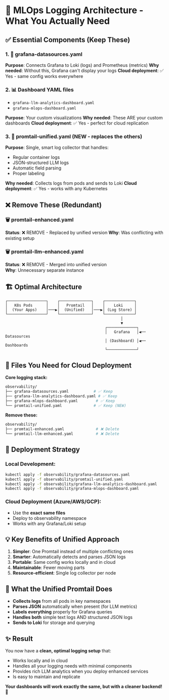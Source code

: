 # 🎯 **MLOps Logging Architecture - What You Actually Need**

## ✅ **Essential Components (Keep These)**

### **1. 🔗 grafana-datasources.yaml** 
**Purpose**: Connects Grafana to Loki (logs) and Prometheus (metrics)
**Why needed**: Without this, Grafana can't display your logs
**Cloud deployment**: ✅ Yes - same config works everywhere

### **2. 📊 Dashboard YAML files**
- `grafana-llm-analytics-dashboard.yaml`
- `grafana-mlops-dashboard.yaml`

**Purpose**: Your custom visualizations
**Why needed**: These ARE your custom dashboards
**Cloud deployment**: ✅ Yes - perfect for cloud replication

### **3. 📝 promtail-unified.yaml** (NEW - replaces the others)
**Purpose**: Single, smart log collector that handles:
- Regular container logs
- JSON-structured LLM logs  
- Automatic field parsing
- Proper labeling

**Why needed**: Collects logs from pods and sends to Loki
**Cloud deployment**: ✅ Yes - works with any Kubernetes

## ❌ **Remove These (Redundant)**

### **🗑️ promtail-enhanced.yaml** 
**Status**: ❌ REMOVE - Replaced by unified version
**Why**: Was conflicting with existing setup

### **🗑️ promtail-llm-enhanced.yaml**
**Status**: ❌ REMOVE - Merged into unified version  
**Why**: Unnecessary separate instance

## 🏗️ **Optimal Architecture**

```
┌─────────────────┐    ┌──────────────┐    ┌─────────────┐
│   K8s Pods      │    │   Promtail   │    │    Loki     │
│  (Your Apps)    │───▶│  (Unified)   │───▶│ (Log Store) │
└─────────────────┘    └──────────────┘    └─────────────┘
                                                   │
                                                   ▼
                                            ┌─────────────┐
                                            │   Grafana   │◀── Datasources
                                            │ (Dashboard) │◀── Dashboards
                                            └─────────────┘
```

## 📁 **Files You Need for Cloud Deployment**

**Core logging stack:**
```bash
observability/
├── grafana-datasources.yaml           # ✅ Keep
├── grafana-llm-analytics-dashboard.yaml # ✅ Keep  
├── grafana-mlops-dashboard.yaml        # ✅ Keep
└── promtail-unified.yaml              # ✅ Keep (NEW)
```

**Remove these:**
```bash
observability/
├── promtail-enhanced.yaml              # ❌ Delete
└── promtail-llm-enhanced.yaml          # ❌ Delete
```

## 🚀 **Deployment Strategy**

### **Local Development:**
```bash
kubectl apply -f observability/grafana-datasources.yaml
kubectl apply -f observability/promtail-unified.yaml
kubectl apply -f observability/grafana-llm-analytics-dashboard.yaml
kubectl apply -f observability/grafana-mlops-dashboard.yaml
```

### **Cloud Deployment (Azure/AWS/GCP):**
- Use the **exact same files**
- Deploy to observability namespace
- Works with any Grafana/Loki setup

## 💡 **Key Benefits of Unified Approach**

1. **Simpler**: One Promtail instead of multiple conflicting ones
2. **Smarter**: Automatically detects and parses JSON logs
3. **Portable**: Same config works locally and in cloud
4. **Maintainable**: Fewer moving parts
5. **Resource-efficient**: Single log collector per node

## 🔧 **What the Unified Promtail Does**

- **Collects logs** from all pods in key namespaces
- **Parses JSON** automatically when present (for LLM metrics)
- **Labels everything** properly for Grafana queries
- **Handles both** simple text logs AND structured JSON logs
- **Sends to Loki** for storage and querying

## ✨ **Result**

You now have a **clean, optimal logging setup** that:
- Works locally and in cloud
- Handles all your logging needs with minimal components
- Provides rich LLM analytics when you deploy enhanced services
- Is easy to maintain and replicate

**Your dashboards will work exactly the same, but with a cleaner backend!** 🎉
